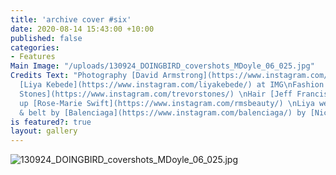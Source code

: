 ```yaml
---
title: 'archive cover #six'
date: 2020-08-14 15:43:00 +10:00
published: false
categories:
- Features
Main Image: "/uploads/130924_DOINGBIRD_covershots_MDoyle_06_025.jpg"
Credits Text: "Photography [David Armstrong](https://www.instagram.com/davidarmstrongarchive/)\nModel
  [Liya Kebede](https://www.instagram.com/liyakebede/) at IMG\nFashion Editor [Trevor
  Stones](https://www.instagram.com/trevorstones/) \nHair [Jeff Francis ](https://www.instagram.com/jefffrancishair/)\nMake
  up [Rose-Marie Swift](https://www.instagram.com/rmsbeauty/) \nLiya wears top, trousers
  & belt by [Balenciaga](https://www.instagram.com/balenciaga/) by [Nicolas Ghesquiere](https://www.instagram.com/nicolasghesquiere/)\n"
is featured?: true
layout: gallery
---
```


![130924_DOINGBIRD_covershots_MDoyle_06_025.jpg](/uploads/130924_DOINGBIRD_covershots_MDoyle_06_025.jpg)
